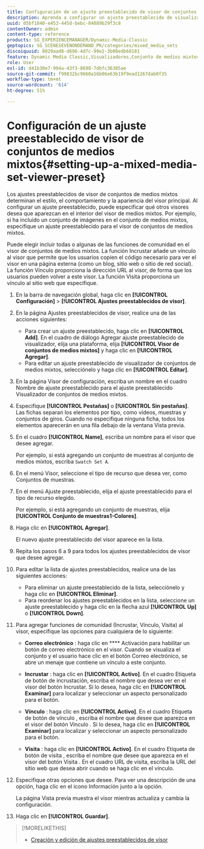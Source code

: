 ```yaml
---
title: Configuración de un ajuste preestablecido de visor de conjuntos de medios mixtos
description: Aprenda a configurar un ajuste preestablecido de visualizador de conjuntos de medios mixtos.
uuid: d5bf1840-e453-445d-bebc-84889b29f3c8
contentOwner: admin
content-type: reference
products: SG_EXPERIENCEMANAGER/Dynamic-Media-Classic
geptopics: SG_SCENESEVENONDEMAND_PK/categories/mixed_media_sets
discoiquuid: 8029aad8-d696-4d7c-99e2-3b08edb68181
feature: Dynamic Media Classic,Visualizadores,Conjunto de medios mixtos
role: User
exl-id: d41b30e7-994a-43f3-8698-7dbfc36305ae
source-git-commit: f99832bc9660a16b06e63b19f9ead1267dab0f35
workflow-type: tm+mt
source-wordcount: '614'
ht-degree: 51%

---
```


# Configuración de un ajuste preestablecido de visor de conjuntos de medios mixtos{#setting-up-a-mixed-media-set-viewer-preset}

Los ajustes preestablecidos de visor de conjuntos de medios mixtos determinan el estilo, el comportamiento y la apariencia del visor principal. Al configurar un ajuste preestablecido, puede especificar qué otros visores desea que aparezcan en el interior del visor de medios mixtos. Por ejemplo, si ha incluido un conjunto de imágenes en el conjunto de medios mixtos, especifique un ajuste preestablecido para el visor de conjuntos de medios mixtos.

Puede elegir incluir todas o algunas de las funciones de comunidad en el visor de conjuntos de medios mixtos. La función Incrustar añade un vínculo al visor que permite que los usuarios copien el código necesario para ver el visor en una página externa (como un blog, sitio web o sitio de red social). La función Vínculo proporciona la dirección URL al visor, de forma que los usuarios pueden volver a este visor. La función Visita proporciona un vínculo al sitio web que especifique.

1. En la barra de navegación global, haga clic en **[!UICONTROL Configuración]** > **[!UICONTROL Ajustes preestablecidos de visor]**.
1. En la página Ajustes preestablecidos de visor, realice una de las acciones siguientes:

   * Para crear un ajuste preestablecido, haga clic en **[!UICONTROL Add]**. En el cuadro de diálogo Agregar ajuste preestablecido de visualizador, elija una plataforma, elija **[!UICONTROL Visor de conjuntos de medios mixtos]** y haga clic en **[!UICONTROL Agregar]**.
   * Para editar un ajuste preestablecido de visualizador de conjuntos de medios mixtos, selecciónelo y haga clic en **[!UICONTROL Editar]**.

1. En la página Visor de configuración, escriba un nombre en el cuadro Nombre de ajuste preestablecido para el ajuste preestablecido Visualizador de conjuntos de medios mixtos.
1. Especifique **[!UICONTROL Pestañas]** o **[!UICONTROL Sin pestañas]**. Las fichas separan los elementos por tipo, como vídeos, muestras y conjuntos de giros. Cuando no especifique ninguna ficha, todos los elementos aparecerán en una fila debajo de la ventana Vista previa.
1. En el cuadro **[!UICONTROL Name]**, escriba un nombre para el visor que desee agregar.

   Por ejemplo, si está agregando un conjunto de muestras al conjunto de medios mixtos, escriba `Swatch Set A`.

1. En el menú Visor, seleccione el tipo de recurso que desea ver, como Conjuntos de muestras.
1. En el menú Ajuste preestablecido, elija el ajuste preestablecido para el tipo de recurso elegido.

   Por ejemplo, si está agregando un conjunto de muestras, elija **[!UICONTROL Conjunto de muestras1-Colores]**.

1. Haga clic en **[!UICONTROL Agregar]**.

   El nuevo ajuste preestablecido del visor aparece en la lista.

1. Repita los pasos 6 a 9 para todos los ajustes preestablecidos de visor que desee agregar.
1. Para editar la lista de ajustes preestablecidos, realice una de las siguientes acciones:

   * Para eliminar un ajuste preestablecido de la lista, selecciónelo y haga clic en **[!UICONTROL Eliminar]**.
   * Para reordenar los ajustes preestablecidos en la lista, seleccione un ajuste preestablecido y haga clic en la flecha azul **[!UICONTROL Up]** o **[!UICONTROL Down]**.

1. Para agregar funciones de comunidad (Incrustar, Vínculo, Visita) al visor, especifique las opciones para cualquiera de lo siguiente:

   * **Correo electrónico** : haga clic en  **** Activación para habilitar un botón de correo electrónico en el visor. Cuando se visualiza el conjunto y el usuario hace clic en el botón Correo electrónico, se abre un menaje que contiene un vínculo a este conjunto.

   * **Incrustar** : haga clic en  **[!UICONTROL Activo]**. En el cuadro Etiqueta de botón de incrustación, escriba el nombre que desea ver en el visor del botón Incrustar. Si lo desea, haga clic en **[!UICONTROL Examinar]** para localizar y seleccionar un aspecto personalizado para el botón.

   * **Vínculo** : haga clic en  **[!UICONTROL Activo]**. En el cuadro Etiqueta de botón de vínculo , escriba el nombre que desee que aparezca en el visor del botón Vínculo . Si lo desea, haga clic en **[!UICONTROL Examinar]** para localizar y seleccionar un aspecto personalizado para el botón.

   * **Visita** : haga clic en  **[!UICONTROL Activo]**. En el cuadro Etiqueta de botón de visita , escriba el nombre que desee que aparezca en el visor del botón Visita . En el cuadro URL de visita, escriba la URL del sitio web que desea abrir cuando se haga clic en el vínculo.

1. Especifique otras opciones que desee. Para ver una descripción de una opción, haga clic en el icono Información junto a la opción.

   La página Vista previa muestra el visor mientras actualiza y cambia la configuración.

1. Haga clic en **[!UICONTROL Guardar]**.

>[!MORELIKETHIS]
>
>* [Creación y edición de ajustes preestablecidos de visor](application-setup.md#adding_and_editing_viewer_presets)


